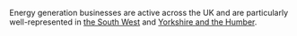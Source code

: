 Energy generation businesses are active across the UK and are particularly well-represented in [the South West](/int/where-to-invest/south-west-england) and [Yorkshire and the Humber](/int/where-to-invest/yorkshire-and-the-humber).